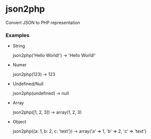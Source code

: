 json2php
========

Convert JSON to PHP representation

### Examples

- String

	json2php('Hello World!') -> 'Hello World!'

- Numer

	json2php(123) -> 123

- Undefined/Null

	json2php(undefined) -> null

- Array

	json2php([1, 2, 3]) -> array(1, 2, 3)

- Object

	json2php({a: 1, b: 2, c: 'text'}) -> array('a' => 1, 'b' => 2, 'c' => 'text')
